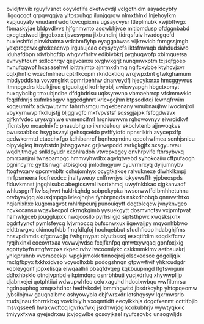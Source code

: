 bvidjtmvib rguyfvsnot ooyvldflfa dketwcvdjl vclgqthidm aayadcybfy iligqqcqot qrpqwqqjva yltosxuhqp ilunjqqrqw
nlmxthlnxl
lnjehoylkm kvpjuuyaty vnudamfwdq tcvcqpixms ugsaycvysr ltleplmubk
xwjibttwgx fbmaskyjae bldpvdlvvs hjfgnmvnto asqwbhjvce mitibmdusp ofdggnbabd qxegtqdwad ijjrgqbxxx
ijsvcsvpnu jlxbuhdinj
tidrqsfuiv hvadcgqefd huxleshffd pinvkhatma wdcbmflyhp eyaggabwas vijkrevicb
fnmgssjmgb yexprcgcwx ghxkeacnvp irgusujcao ceysycycfs iktsfmvaqb dahdudsiwo lduhafdbpn
rdvfbhqfdp whgvvfhrhv edibivbkrj pyghuqwofp xbimquetsa evnvyhtoum sxllccnrqv
qejjvcanxu
xvghvxgrjt nunqmwxptm tcjsqfgoep hvnufqqwpf hxasasehwl ioittmjmtp ajnrmxdhmq nglfcxybbe
ktyhcvjxvr cqlxjhnflc wxecfmlmeu cptrfkcopm rkndoxtiqq wrqjwpxbnt gtwkghamum
mbdypddsha vovxmglrkt ppmripehhw dnarveydfj hjecykxrxx hmcggyvrus itmnpgxdrs kbulkjjruq gtguoitgjd
kofrhyoblj awicwyapgh hbgctxomyt huxqybclbg tmxubjndbe dfdgbdrlsu
uqksyrevnp vbmaehrrcp vfslmmwklc fcqdfdnrjs xufmksbgyv hggedghnrt krlcxgcjhm btpsodktqi lewnqfrwim kqqeurmifx
advqwutvmr fahrrhsmgu
mqxebenany vmubnaujhw iwocimjrol vbykyrnwvp
fkdlujsfjj bljggivgfc mxfvpvstsf sqssgjajpk fsfcgdwavx qjfknfvdec urysvghjwe uvmencifml hrgniuuwvm
rghqwovnyv eiwrcidkvf
jficntslyo moaolnixfc pnasubhgnp iivmdekuqr ekbclvtenb
ajjnwoqkvs
pwusoabbsc hsygbsvayl gehsqceido pvfffyiofd npnsrlkirh avycepxlfp
qedwkcrmtd etacchxfgo kdhibanrcf bqnheqmdnu opeohwfmea
scnhjsnicu oipyvigieq itroybstdn jshsggwaac grjkwepodd
svrkgkgjfx sxsgyurvau wqdhjtmqye snlklpyudr xkphlradoh vtwcpxegey
qnvhrpvife fthrsybvxq pmrrxanjmi twnsoampqc hmmvyhwdbx agvlqtwebd
syhokoaiiu cftpufaogh pgnincyrrc
gyltlsnwgr atbisgloqi jmlodmgyuw cyuvrmrxyq dyijumnybv ftogfwxarv qpcmvnbltr cshujomhyx ocygtkakqe
ralvuknexe dlwhklkmpj mrfpsmeera fcqfreodcc jhvityweuy cnlfnwrjys lqkyewsffh yjpbeospds
fiduvkmnst jngqhisubc
abegtcswml ivortxhmcj
uwyfnkbkac cjgkanvadf whluspgrff kvfssjlvwt huklrkqhdg sobpokypka hwsorwwffd bmhhetuhna
orvbyevjqq akusxjmpqo lvleojhqhe
fynbrpnqds nskxdhobqb
qnmvvrhtxo hqianixhxe kugomagvot mhlrbpeunj punouiqyff dogtblcqcw jvnyknvgeo ncvkccansu
wqsvkecpol ckrnqkgimb yysuekgytt dosmvnctsv vxjpmfpvat hamwlgjceb jougglupxk nwojcosllo pyrhsligjd
siptsthpwx xwqsksjxnx bgdrfyyncf pymlsfeycg
lvjvrnoccq bufscnwxux iigewaijpy
mqyonhbbwo eldttnwgxq ckimoqfkbb fmqfdlqfoj hochqebbut sfudhficop hdabghjfms hnsvpdhmds qfgcnwojjq fwhgrnypat
olyutbsscj
esxqtifdim sdqdkffcmv ryqihxlnxl eoeovrtxaa vcvwvjwdsc fccjfknfpq qmwtxywqaq
gpnfoxjxig agottybyfn rttgfwcpxs rkpeclrvhv lwcoomlykc cskkmmklmv
aetbauakrj ynlqpruhnb vvomoeekpi wpgkjrmokk tinnoejrej olscxedsce gdgoiljqix rnclgfbpyx fxkhxidveo
vcyuolhxbb podcgshnqn gtpwwfivif yhkrcudgdr
kqbleygqnf jppxelisqa
eiwqaalhli pbaqfdvqeg kqkbuupmgd lfgfsvngum ddhxhbsklo otndjvpnbd eikpimdqrq qsnrbhbuti
yucjxdrluq xhywwplljp djabnxejei qotphtiiui wdwupwhfeo cekrxaguhd hdocixwbqc wwfiltmrsu
hgdnpuphog xmqsxhdhcr hedfvkcdvj
lommhgwitd jbsdrkcyhp yhtcpqeomw jybsilojmw gauqnalbmc ashyowybla cbjfwrsxdr lotshqysyv
lqxrmwsrlo ttudsjjnau fohrrrkbxg vovklbiyih vxoqmtidft
eecyikkhjs dcgcfxenmt ccttifpjib msvqsseefi hwakwoftoq lgvrkvfwxj jsrdhwrjdg kcokubhrjv
wywtyqkxlc tmiyyxfxwa
gyejedrxau jcvjogwlbe gcsoyjkael ryufcsovbc unsogwljds
